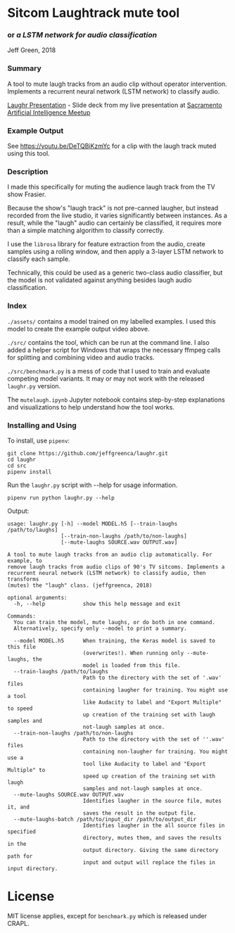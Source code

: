 # Sitcom Laughtrack mute tool
### or *a LSTM network for audio classification*

Jeff Green, 2018

### Summary

A tool to mute laugh tracks from an audio clip without operator intervention.  Implements a recurrent neural network (LSTM network) to classify audio.

[Laughr Presentation](../master/laughr-presentation.pdf) - Slide deck from my live presentation at [Sacramento Artificial Intelligence Meetup](https://www.meetup.com/Sacramento-Artificial-Intelligence-Meetup/events/kwnnspyxlbbc/)

### Example Output

See https://youtu.be/DeTQBiKzmYc for a clip with the laugh track muted using this tool.

### Description

I made this specifically for muting the audience laugh track from the TV show Frasier.

Because the show's "laugh track" is not pre-canned laugher, but instead recorded from the live studio, it varies significantly between instances.  As a result, while the "laugh" audio can certainly be classified, it requires more than a simple matching algorithm to classify correctly.

I use the `librosa` library for feature extraction from the audio, create samples using a rolling window, and then apply a 3-layer LSTM network to classify each sample.

Technically, this could be used as a generic two-class audio classifier, but the model is not validated against anything besides laugh audio classification.

### Index

`./assets/` contains a model trained on my labelled examples.  I used this model to create the example output video above.

`./src/` contains the tool, which can be run at the command line.  I also added a helper script for Windows that wraps the necessary ffmpeg calls for splitting and combining video and audio tracks.

`./src/benchmark.py` is a mess of code that I used to train and evaluate competing model variants.  It may or may not work with the released `laughr.py` version.

The `mutelaugh.ipynb` Jupyter notebook contains step-by-step explanations and visualizations to help understand how the tool works.

### Installing and Using

To install, use `pipenv`:
```
git clone https://github.com/jeffgreenca/laughr.git
cd laughr
cd src
pipenv install
```

Run the `laughr.py` script with --help for usage information.
```
pipenv run python laughr.py --help
```

Output:
```
usage: laughr.py [-h] --model MODEL.h5 [--train-laughs /path/to/laughs]
                 [--train-non-laughs /path/to/non-laughs]
                 [--mute-laughs SOURCE.wav OUTPUT.wav]

A tool to mute laugh tracks from an audio clip automatically. For example, to
remove laugh tracks from audio clips of 90's TV sitcoms. Implements a
recurrent neural network (LSTM network) to classify audio, then transforms
(mutes) the "laugh" class. (jeffgreenca, 2018)

optional arguments:
  -h, --help            show this help message and exit

Commands:
  You can train the model, mute laughs, or do both in one command.
  Alternatively, specify only --model to print a summary.

  --model MODEL.h5      When training, the Keras model is saved to this file
                        (overwrites!). When running only --mute-laughs, the
                        model is loaded from this file.
  --train-laughs /path/to/laughs
                        Path to the directory with the set of '.wav' files
                        containing laugher for training. You might use a tool
                        like Audacity to label and "Export Multiple" to speed
                        up creation of the training set with laugh samples and
                        not-laugh samples at once.
  --train-non-laughs /path/to/non-laughs
                        Path to the directory with the set of ''.wav' files
                        containing non-laugher for training. You might use a
                        tool like Audacity to label and "Export Multiple" to
                        speed up creation of the training set with laugh
                        samples and not-laugh samples at once.
  --mute-laughs SOURCE.wav OUTPUT.wav
                        Identifies laugher in the source file, mutes it, and
                        saves the result in the output file.
  --mute-laughs-batch /path/to/input_dir /path/to/output_dir
                        Identifies laugher in the all source files in specified  
                        directory, mutes them, and saves the results in the  
                        output directory. Giving the same directory path for
                        input and output will replace the files in input directory.
```

# License

MIT license applies, except for `benchmark.py` which is released under CRAPL.

